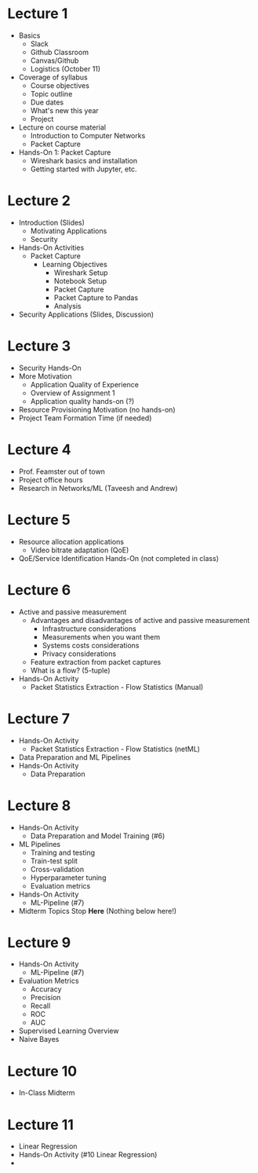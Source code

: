 # Lecture 1

* Basics
  * Slack
  * Github Classroom
  * Canvas/Github
  * Logistics (October 11)
* Coverage of syllabus
  * Course objectives
  * Topic outline
  * Due dates
  * What's new this year
  * Project
* Lecture on course material
  * Introduction to Computer Networks
  * Packet Capture
* Hands-On 1: Packet Capture
  * Wireshark basics and installation
  * Getting started with Jupyter, etc.


# Lecture 2

* Introduction (Slides)
  * Motivating Applications
  * Security
* Hands-On Activities
  * Packet Capture
    * Learning Objectives
       * Wireshark Setup
       * Notebook Setup
       * Packet Capture
       * Packet Capture to Pandas
       * Analysis
* Security Applications (Slides, Discussion)

# Lecture 3

* Security Hands-On
* More Motivation
  * Application Quality of Experience
  * Overview of Assignment 1
  * Application quality hands-on (?)
* Resource Provisioning Motivation (no hands-on)
* Project Team Formation Time (if needed)

# Lecture 4

* Prof. Feamster out of town
* Project office hours
* Research in Networks/ML (Taveesh and Andrew)

# Lecture 5

* Resource allocation applications
  * Video bitrate adaptation (QoE)
* QoE/Service Identification Hands-On (not completed in class)

# Lecture 6

* Active and passive measurement
   * Advantages and disadvantages of active and passive measurement
     * Infrastructure considerations
     * Measurements when you want them
     * Systems costs considerations
     * Privacy considerations
   * Feature extraction from packet captures
   * What is a flow? (5-tuple)
* Hands-On Activity
   * Packet Statistics Extraction - Flow Statistics (Manual)

# Lecture 7

* Hands-On Activity
   * Packet Statistics Extraction - Flow Statistics (netML)
* Data Preparation and ML Pipelines
* Hands-On Activity
   * Data Preparation



# Lecture 8

* Hands-On Activity
  * Data Preparation and Model Training (#6)
* ML Pipelines
  * Training and testing
  * Train-test split
  * Cross-validation
  * Hyperparameter tuning
  * Evaluation metrics
* Hands-On Activity
   * ML-Pipeline (#7)
* Midterm Topics Stop **Here** (Nothing below here!)

# Lecture 9

* Hands-On Activity
   * ML-Pipeline (#7)
* Evaluation Metrics
   * Accuracy
   * Precision
   * Recall
   * ROC
   * AUC
* Supervised Learning Overview
* Naive Bayes

# Lecture 10 

* In-Class Midterm

# Lecture 11

* Linear Regression
* Hands-On Activity (#10 Linear Regression)
* 

